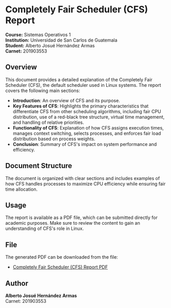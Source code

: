 
# Completely Fair Scheduler (CFS) Report

**Course:** Sistemas Operativos 1  
**Institution:** Universidad de San Carlos de Guatemala  
**Student:** Alberto Josué Hernández Armas  
**Carnet:** 201903553  

## Overview

This document provides a detailed explanation of the Completely Fair Scheduler (CFS), the default scheduler used in Linux systems. The report covers the following main sections:

- **Introduction**: An overview of CFS and its purpose.
- **Key Features of CFS**: Highlights the primary characteristics that differentiate CFS from other scheduling algorithms, including fair CPU distribution, use of a red-black tree structure, virtual time management, and handling of relative priorities.
- **Functionality of CFS**: Explanation of how CFS assigns execution times, manages context switching, selects processes, and enforces fair load distribution based on process weights.
- **Conclusion**: Summary of CFS's impact on system performance and efficiency.

## Document Structure

The document is organized with clear sections and includes examples of how CFS handles processes to maximize CPU efficiency while ensuring fair time allocation.

## Usage

The report is available as a PDF file, which can be submitted directly for academic purposes. Make sure to review the content to gain an understanding of CFS's role in Linux.

## File

The generated PDF can be downloaded from the file:

- [Completely Fair Scheduler (CFS) Report PDF](Completely_Fair_Scheduler_CFS_USAC_Alberto_Hernandez.pdf)

## Author

**Alberto Josué Hernández Armas**  
Carnet: 201903553
